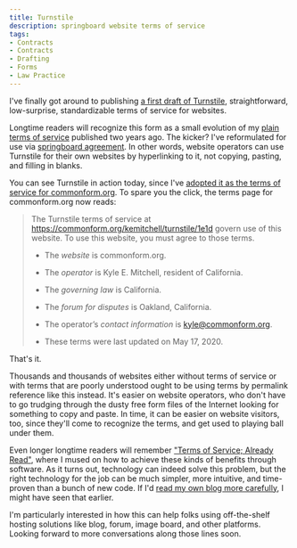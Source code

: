 ```yaml
---
title: Turnstile
description: springboard website terms of service
tags:
- Contracts
- Contracts
- Drafting
- Forms
- Law Practice
---
```


I've finally got around to publishing [a first draft of Turnstile](https://commonform.org/kemitchell/turnstile/1e1d), straightforward, low-surprise, standardizable terms of service for websites.

Longtime readers will recognize this form as a small evolution of my [plain terms of service](/2018/05/23/Plain-Terms-of-Service.html) published two years ago.  The kicker?  I've reformulated for use via [springboard agreement](/2020/05/13/Springboard-Agreement.html).  In other words, website operators can use Turnstile for their own websites by hyperlinking to it, not copying, pasting, and filling in blanks.

You can see Turnstile in action today, since I've [adopted it as the terms of service for commonform.org](https://commonform.org/terms).  To spare you the click, the terms page for commonform.org now reads:

<blockquote>
  <p>The Turnstile terms of service at <a href="https://commonform.org/kemitchell/turnstile/1e1d">https://commonform.org/kemitchell/turnstile/1e1d</a> govern use of this website. To use this website, you must agree to those terms.</p>
  <ul>
    <li><p>The <dfn>website</dfn> is commonform.org.</p></li>
    <li><p>The <dfn>operator</dfn> is Kyle E. Mitchell, resident of California.</p></li>
    <li><p>The <dfn>governing law</dfn> is California.</p></li>
    <li><p>The <dfn>forum for disputes</dfn> is Oakland, California.</p></li>
    <li><p>The <span class="term">operator’s</span> <dfn>contact information</dfn> is <a href="mailto:kyle@commonform.org">kyle@commonform.org</a>.</p></li>
    <li><p>These terms were last updated on May 17, 2020.</p></li>
  </ul>
</blockquote>

That's it.

Thousands and thousands of websites either without terms of service or with terms that are poorly understood ought to be using terms by permalink reference like this instead.  It's easier on website operators, who don't have to go trudging through the dusty free form files of the Internet looking for something to copy and paste.  In time, it can be easier on website visitors, too, since they'll come to recognize the terms, and get used to playing ball under them.

Even longer longtime readers will remember ["Terms of Service; Already Read"](/2015/08/24/TOS-Already-Read.html), where I mused on how to achieve these kinds of benefits through software.  As it turns out, technology can indeed solve this problem, but the right technology for the job can be much simpler, more intuitive, and time-proven than a bunch of new code.  If I'd [read my own blog more carefully](/2016/08/20/Emancipation-by-Reference.html), I might have seen that earlier.

I'm particularly interested in how this can help folks using off-the-shelf hosting solutions like blog, forum, image board, and other platforms.  Looking forward to more conversations along those lines soon.
